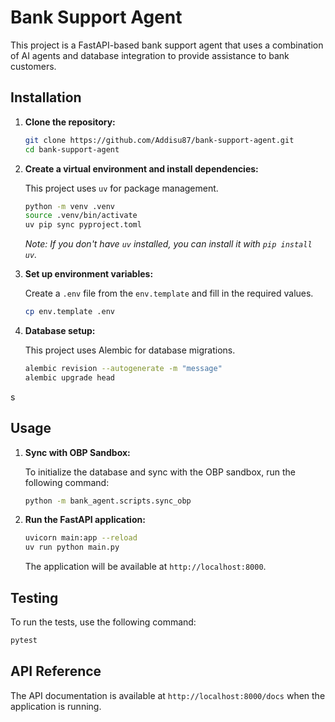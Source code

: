 # Bank Support Agent

This project is a FastAPI-based bank support agent that uses a combination of AI agents and database integration to provide assistance to bank customers.

## Installation

1.  **Clone the repository:**

    ```bash
    git clone https://github.com/Addisu87/bank-support-agent.git
    cd bank-support-agent
    ```

2.  **Create a virtual environment and install dependencies:**

    This project uses `uv` for package management.

    ```bash
    python -m venv .venv
    source .venv/bin/activate
    uv pip sync pyproject.toml
    ```

    *Note: If you don't have `uv` installed, you can install it with `pip install uv`.*

3.  **Set up environment variables:**

    Create a `.env` file from the `env.template` and fill in the required values.

    ```bash
    cp env.template .env
    ```

4.  **Database setup:**

    This project uses Alembic for database migrations.

    ```bash
    alembic revision --autogenerate -m "message"
    alembic upgrade head
    ```
s
## Usage

1.  **Sync with OBP Sandbox:**

    To initialize the database and sync with the OBP sandbox, run the following command:

    ```bash
    python -m bank_agent.scripts.sync_obp
    ```

2.  **Run the FastAPI application:**

    ```bash
    uvicorn main:app --reload
    uv run python main.py
    ```

    The application will be available at `http://localhost:8000`.

## Testing

To run the tests, use the following command:

```bash
pytest
```

## API Reference

The API documentation is available at `http://localhost:8000/docs` when the application is running.